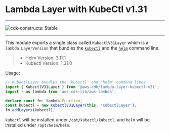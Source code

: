 # Lambda Layer with KubeCtl v1.31
<!--BEGIN STABILITY BANNER-->

---

![cdk-constructs: Stable](https://img.shields.io/badge/cdk--constructs-stable-success.svg?style=for-the-badge)

---

<!--END STABILITY BANNER-->

This module exports a single class called `KubectlV31Layer` which is a `lambda.LayerVersion` that
bundles the [`kubectl`](https://kubernetes.io/docs/reference/kubectl/kubectl/) and the
[`helm`](https://helm.sh/) command line.

> - Helm Version: 3.17.1
> - Kubectl Version: 1.31.0
>

Usage:

```ts
// KubectlLayer bundles the 'kubectl' and 'helm' command lines
import { KubectlV31Layer } from '@aws-cdk/lambda-layer-kubectl-v31';
import * as lambda from 'aws-cdk-lib/aws-lambda';

declare const fn: lambda.Function;
const kubectl = new KubectlV31Layer(this, 'KubectlLayer');
fn.addLayers(kubectl);
```

`kubectl` will be installed under `/opt/kubectl/kubectl`, and `helm` will be installed under `/opt/helm/helm`.
